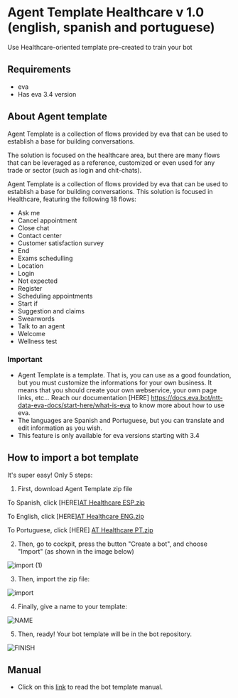 # Agent Template Healthcare v 1.0 (english, spanish and portuguese)
Use Healthcare-oriented template pre-created to train your bot

## Requirements 
- eva
- Has eva 3.4 version

## About Agent template 
Agent Template is a collection of flows provided by eva that can be used to establish a base for building conversations.

The solution is focused on the healthcare area, but there are many flows that can be leveraged as a reference, customized or even used for any trade or sector (such as login and chit-chats).

Agent Template is a collection of flows provided by eva that can be used to establish a base for building conversations.
This solution is focused in Healthcare, featuring the following 18 flows:

- Ask me
- Cancel appointment 
- Close chat 
- Contact center 
- Customer satisfaction survey
- End
- Exams schedulling
- Location 
- Login 
- Not expected 
- Register 
- Scheduling appointments
- Start if 
- Suggestion and claims 
- Swearwords 
- Talk to an agent 
- Welcome 
- Wellness test

### Important
- Agent Template is a template. That is, you can use as a good foundation, but you must customize the informations for your own business. It means that you should create your own webservice, your own page links, etc... Reach our documentation [HERE] https://docs.eva.bot/ntt-data-eva-docs/start-here/what-is-eva to know more about how to use eva.
- The languages are Spanish and Portuguese, but you can translate and edit information as you wish.
- This feature is only available for eva versions starting with 3.4

## How to import a bot template
It's super easy! Only 5 steps:
1) First, download Agent Template zip file

To Spanish, click [HERE][AT Healthcare ESP.zip](https://github.com/eva-library/agent-template-healthcare/files/9014768/AT.Healthcare.ESP.zip)

To English, click [HERE][AT Healthcare ENG.zip](https://github.com/eva-library/agent-template-healthcare/blob/main/472a6d5c-757e-4ac8-addf-323ad290bdc1.zip)

To Portuguese, click [HERE] [AT Healthcare PT.zip](https://github.com/eva-library/agent-template-healthcare/files/9014770/AT.Healthcare.PT.zip)

2) Then, go to cockpit, press the button "Create a bot", and choose "Import" (as shown in the image below)

![import (1)](https://user-images.githubusercontent.com/95373474/181065887-ee4b3cf9-197f-4a12-9835-1e4b810cbc0a.jpg)

3) Then, import the zip file:

![import](https://user-images.githubusercontent.com/95373474/181065448-ccf39ac9-5489-44ef-ad5a-800ba1ecb57f.jpg)

4) Finally, give a name to your template:

![NAME](https://user-images.githubusercontent.com/95373474/181066132-ad4a08d6-1a13-4c0d-bb2b-efdc39d08d93.jpg)

5) Then, ready! Your bot template will be in the bot repository.

![FINISH](https://user-images.githubusercontent.com/95373474/181066454-e7b4fb01-067a-4d09-8bd6-5215191eceff.jpg)


## Manual
- Click on this [link](https://at.docs.eva.bot/) to read the bot template manual.
